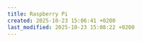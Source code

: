 ```yaml
---
title: Raspberry Pi
created: 2025-10-23 15:06:41 +0200
last_modified: 2025-10-23 15:08:22 +0200
---
```


